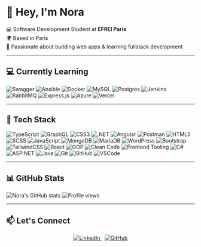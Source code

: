 <h1 align="left">👋 Hey, I'm Nora</h1>

<p align="left">
  💻 Software Development Student at <strong>EFREI Paris</strong><br/>
  🌍 Based in Paris<br/>
  🚀 Passionate about building web apps & learning fullstack development
</p>

---

## 💻 Currently Learning

![Swagger](https://img.shields.io/badge/Swagger-%23F8D8FA?style=for-the-badge&logo=swagger&logoColor=white)
![Ansible](https://img.shields.io/badge/Ansible-%23F3C6E6?style=for-the-badge&logo=ansible&logoColor=white)
![Docker](https://img.shields.io/badge/Docker-%23E7D5EC?style=for-the-badge&logo=docker&logoColor=white)
![MySQL](https://img.shields.io/badge/MySQL-%23DCCEF9?style=for-the-badge&logo=mysql&logoColor=white)
![Postgres](https://img.shields.io/badge/Postgres-%23D6E0F5?style=for-the-badge&logo=postgresql&logoColor=white)
![Jenkins](https://img.shields.io/badge/Jenkins-%23CADBFF?style=for-the-badge&logo=jenkins&logoColor=white)
![RabbitMQ](https://img.shields.io/badge/RabbitMQ-%23BFD2FA?style=for-the-badge&logo=rabbitmq&logoColor=white)
![Express.js](https://img.shields.io/badge/Express.js-%23B4C9F0?style=for-the-badge&logo=express&logoColor=white)
![Azure](https://img.shields.io/badge/Azure-%239FB7E8?style=for-the-badge&logo=microsoftazure&logoColor=white)
![Vercel](https://img.shields.io/badge/Vercel-%2395AEE2?style=for-the-badge&logo=vercel&logoColor=white)

---

## 💼 Tech Stack

![TypeScript](https://img.shields.io/badge/TypeScript-%23F8D8FA?style=for-the-badge&logo=typescript&logoColor=white)
![GraphQL](https://img.shields.io/badge/GraphQL-%23F3C6E6?style=for-the-badge&logo=graphql&logoColor=white)
![CSS3](https://img.shields.io/badge/CSS3-%23E7D5EC?style=for-the-badge&logo=css3&logoColor=white)
![.NET](https://img.shields.io/badge/.NET-%23DCCEF9?style=for-the-badge&logo=.net&logoColor=white)
![Angular](https://img.shields.io/badge/Angular-%23D6E0F5?style=for-the-badge&logo=angular&logoColor=white)
![Postman](https://img.shields.io/badge/Postman-%23CADBFF?style=for-the-badge&logo=postman&logoColor=white)
![HTML5](https://img.shields.io/badge/HTML5-%23BFD2FA?style=for-the-badge&logo=html5&logoColor=white)
![SCSS](https://img.shields.io/badge/SCSS-%23B4C9F0?style=for-the-badge&logo=sass&logoColor=white)
![JavaScript](https://img.shields.io/badge/JavaScript-%23AAC0ED?style=for-the-badge&logo=javascript&logoColor=white)
![MongoDB](https://img.shields.io/badge/MongoDB-%239FB7E8?style=for-the-badge&logo=mongodb&logoColor=white)
![MariaDB](https://img.shields.io/badge/MariaDB-%2395AEE2?style=for-the-badge&logo=mariadb&logoColor=white)
![WordPress](https://img.shields.io/badge/WordPress-%23E7D5EC?style=for-the-badge&logo=wordpress&logoColor=white)
![Bootstrap](https://img.shields.io/badge/Bootstrap-%23D6E0F5?style=for-the-badge&logo=bootstrap&logoColor=white)
![TailwindCSS](https://img.shields.io/badge/TailwindCSS-%23CADBFF?style=for-the-badge&logo=tailwind-css&logoColor=white)
![React](https://img.shields.io/badge/React-%23BFD2FA?style=for-the-badge&logo=react&logoColor=white)
![OOP](https://img.shields.io/badge/OOP-%23B4C9F0?style=for-the-badge&logo=python&logoColor=white)
![Clean Code](https://img.shields.io/badge/Clean%20Code-%23AAC0ED?style=for-the-badge&logo=read-the-docs&logoColor=white)
![Frontend Tooling](https://img.shields.io/badge/Frontend%20Tooling-%239FB7E8?style=for-the-badge&logo=webpack&logoColor=white)
![C#](https://img.shields.io/badge/C%23-%2395AEE2?style=for-the-badge&logo=c-sharp&logoColor=white)
![ASP.NET](https://img.shields.io/badge/ASP.NET-%238BA5DD?style=for-the-badge&logo=dotnet&logoColor=white)
![Java](https://img.shields.io/badge/Java-%23809DD8?style=for-the-badge&logo=java&logoColor=white)
![Git](https://img.shields.io/badge/Git-%23A275BE?style=for-the-badge&logo=git&logoColor=white)
![GitHub](https://img.shields.io/badge/GitHub-%239464C6?style=for-the-badge&logo=github&logoColor=white)
![VSCode](https://img.shields.io/badge/VSCode-%23885AD0?style=for-the-badge&logo=visual-studio-code&logoColor=white)

---

## 📊 GitHub Stats

![Nora's GitHub stats](https://github-readme-stats.vercel.app/api?username=norab0&theme=dracula&bg_color=e7d5ec)
<img src="https://komarev.com/ghpvc/?username=norab0&style=flat-square&color=BFD2FA" alt="Profile views"/>

---

## 📫 Let's Connect

<p align="center">
  <a href="https://www.linkedin.com/in/nora-boudarbala/" target="_blank" rel="noopener noreferrer">
    <img src="https://img.shields.io/badge/LinkedIn-0A66C2?style=for-the-badge&logo=linkedin&logoColor=white" alt="LinkedIn" />
  </a>
  &nbsp;
  <a href="https://github.com/norab0" target="_blank" rel="noopener noreferrer">
    <img src="https://img.shields.io/badge/GitHub-181717?style=for-the-badge&logo=github&logoColor=white" alt="GitHub" />
  </a>
</p>
